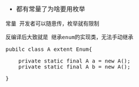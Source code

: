 <span  style="font-family: Simsun,serif; font-size: 17px; ">

- 都有常量了为啥要用枚举

~~~
常量 开发者可以随意传，枚举就有限制

反编译后大致就是 继承enum的实现类，无法手动继承

pubilc class A extent Enum{

    private static final A a = new A();
    private static final A b = new A();

}
~~~

</span>